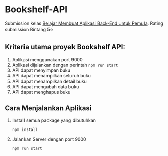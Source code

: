# Bookshelf-API

Submission kelas [Belajar Membuat Aplikasi Back-End untuk Pemula](https://www.dicoding.com/academies/261).
Rating submission Bintang 5⭐

## Kriteria utama proyek Bookshelf API:

1. Aplikasi menggunakan port 9000
2. Aplikasi dijalankan dengan perintah `npm run start`
3. API dapat menyimpan buku
4. API dapat menampilkan seluruh buku
5. API dapat menampilkan detail buku
6. API dapat mengubah data buku
7. API dapat menghapus buku

## Cara Menjalankan Aplikasi

1. Install semua package yang dibutuhkan

   `npm install`

2. Jalankan Server dengan port 9000

   `npm run start`
